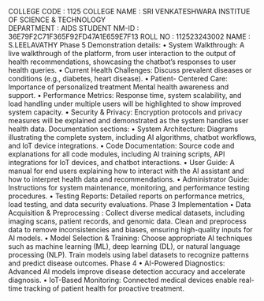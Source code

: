 COLLEGE  CODE          :     1125
COLLEGE  NAME          :     SRI VENKATESHWARA INSTITUE OF SCIENCE & TECHNOLOGY  
DEPARTMENT             :     AIDS
STUDENT NM-ID          :     36E79F2C71F365F92FD47A1E659E7F13
ROLL NO                :     112523243002
NAME                   :     S.LEELAVATHY
Phase 5
Demonstration details:
•	System Walkthrough: A live walkthrough of the platform, from user interaction to the output of health recommendations, showcasing the chatbot’s responses to user health queries.
•	Current Health Challenges: Discuss prevalent diseases or conditions (e.g., diabetes, heart disease).
•	Patient- Centered Care: Importance of personalized treatment Mental health awareness and support.
•	Performance Metrics: Response time, system scalability, and load handling under multiple users will be highlighted to show improved system capacity.
•	 Security & Privacy:  Encryption protocols and privacy measures will be explained and demonstrated as the system handles user health data.
Documentation sections:
• System Architecture: Diagrams illustrating the complete system,              including AI algorithms, chatbot workflows, and IoT device integrations.
• Code Documentation: Source code and explanations for all code modules, including AI training scripts, API integrations for IoT devices, and chatbot interactions.
• User Guide: A manual for end users explaining how to interact with the AI assistant and how to interpret health data and recommendations.
• Administrator Guide: Instructions for system maintenance, monitoring, and performance testing procedures. 
• Testing Reports: Detailed reports on performance metrics, load testing, and data security evaluations. 
Phase 3 
Implementation
•	Data Acquisition & Preprocessing : Collect diverse medical datasets, including imaging scans, patient records, and genomic data. Clean and preprocess data to remove inconsistencies and biases, ensuring high-quality inputs for AI models.
•	Model Selection & Training: Choose appropriate AI techniques such as machine learning (ML), deep learning (DL), or natural language processing (NLP). Train models using label datasets to recognize patterns and predict disease outcomes.
Phase 4
•	AI-Powered Diagnostics: Advanced AI models improve disease detection accuracy and accelerate diagnosis.
•	IoT-Based Monitoring: Connected medical devices enable real-time tracking of patient health for proactive treatment.

